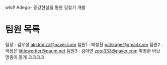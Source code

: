 wls# Adego-
증강현실을 통한 길찾기 개발

# 팀원 목록
팀장 : 김우성 akstndizz@naver.com
팀원1 : 박창환 pchkage@gmail.com
팀원2 : 박정은 littlewether@daum.net
팀원3 : 김아연 zetn333@naver.com
박창환 바보 멍충이 똥개 크크크크